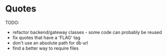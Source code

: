 # Quotes

TODO:
 * refactor backend/gateway classes - some code can probably be reused
 * fix quotes that have a 'FLAG' tag
 * don't use an absolute path for db url
 * find a better way to require files
